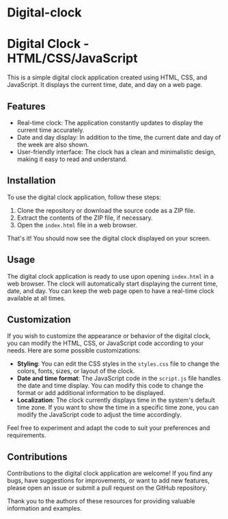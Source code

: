 # Digital-clock
# Digital Clock - HTML/CSS/JavaScript

This is a simple digital clock application created using HTML, CSS, and JavaScript. It displays the current time, date, and day on a web page.

## Features

- Real-time clock: The application constantly updates to display the current time accurately.
- Date and day display: In addition to the time, the current date and day of the week are also shown.
- User-friendly interface: The clock has a clean and minimalistic design, making it easy to read and understand.

## Installation

To use the digital clock application, follow these steps:

1. Clone the repository or download the source code as a ZIP file.
2. Extract the contents of the ZIP file, if necessary.
3. Open the `index.html` file in a web browser.

That's it! You should now see the digital clock displayed on your screen.

## Usage

The digital clock application is ready to use upon opening `index.html` in a web browser. The clock will automatically start displaying the current time, date, and day. You can keep the web page open to have a real-time clock available at all times.

## Customization

If you wish to customize the appearance or behavior of the digital clock, you can modify the HTML, CSS, or JavaScript code according to your needs. Here are some possible customizations:

- **Styling**: You can edit the CSS styles in the `styles.css` file to change the colors, fonts, sizes, or layout of the clock.
- **Date and time format**: The JavaScript code in the `script.js` file handles the date and time display. You can modify this code to change the format or add additional information to be displayed.
- **Localization**: The clock currently displays time in the system's default time zone. If you want to show the time in a specific time zone, you can modify the JavaScript code to adjust the time accordingly.

Feel free to experiment and adapt the code to suit your preferences and requirements.

## Contributions

Contributions to the digital clock application are welcome! If you find any bugs, have suggestions for improvements, or want to add new features, please open an issue or submit a pull request on the GitHub repository.

Thank you to the authors of these resources for providing valuable information and examples.
